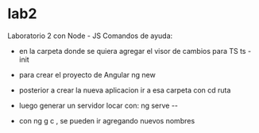 # lab2
Laboratorio 2 con Node - JS
Comandos de ayuda:
* en la carpeta donde se quiera agregar el visor de cambios para TS ts -init 
* para crear el proyecto de Angular ng new <Nombre de la aplicacion>

* posterior a crear la nueva aplicacion ir a esa carpeta con cd ruta

* luego generar un servidor locar con: ng serve --

* con ng g c <nombre del componente>, se pueden ir agregando nuevos nombres